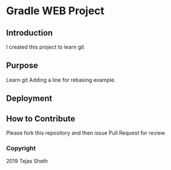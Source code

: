 #  Gradle WEB Project

## Introduction
I created this project to learn git
## Purpose
Learn git
Adding a line for rebasing example.
## Deployment

## How to Contribute
Please fork this repository and then issue Pull Request for review
### Copyright

2019 Tejas Sheth
